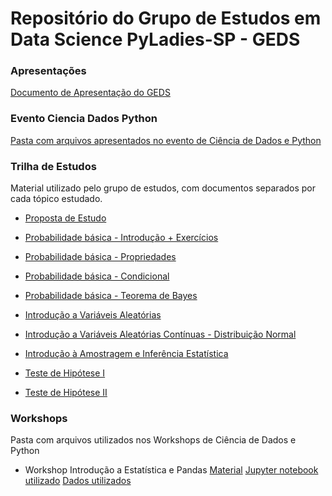 # Repositório do Grupo de Estudos em Data Science PyLadies-SP - GEDS

### Apresentações
[Documento de Apresentação do GEDS](https://github.com/PyLadiesSP/data-science/blob/master/Apresenta%C3%A7%C3%B5es/Como%20um%20grupo%20de%20estudos%0Aestimula%20a%20troca%20de%20saber%20dentro%20da%0Acomunidade%20Pyladies%20S%C3%A3o%20Paulo.pdf)

### Evento Ciencia Dados Python
[Pasta com arquivos apresentados no evento de Ciência de Dados e Python](https://github.com/PyLadiesSP/data-science/tree/master/Evento_Ciencia_Dados_Python)

### Trilha de Estudos 
Material utilizado pelo grupo de estudos, com documentos separados por cada tópico estudado.

- [Proposta de Estudo](https://pyladiessp.github.io/data-science/Trilha%20de%20Estudos/proposta_estudo.pdf)

- [Probabilidade básica - Introdução + Exercícios](https://github.com/PyLadiesSP/data-science/blob/master/Trilha%20de%20Estudos/01%20material.pdf)

- [Probabilidade básica - Propriedades](https://github.com/PyLadiesSP/data-science/blob/master/Trilha%20de%20Estudos/02%20material.pdf)

- [Probabilidade básica - Condicional](https://github.com/PyLadiesSP/data-science/blob/master/Trilha%20de%20Estudos/03%20material.pdf)

- [Probabilidade básica - Teorema de Bayes](https://github.com/PyLadiesSP/data-science/blob/master/Trilha%20de%20Estudos/04%20material.pdf)

- [Introdução a Variáveis Aleatórias](https://github.com/PyLadiesSP/data-science/blob/master/Trilha%20de%20Estudos/05%20material.pdf)

- [Introdução a Variáveis Aleatórias Contínuas - Distribuição Normal](https://github.com/PyLadiesSP/data-science/blob/master/Trilha%20de%20Estudos/06%20material.pdf)

- [Introdução à Amostragem e Inferência Estatística](https://github.com/PyLadiesSP/data-science/blob/master/Trilha%20de%20Estudos/07%20material.pdf)

- [Teste de Hipótese I](https://github.com/PyLadiesSP/data-science/blob/master/Trilha%20de%20Estudos/08%20material.pdf)

- [Teste de Hipótese II](https://github.com/PyLadiesSP/data-science/blob/master/Trilha%20de%20Estudos/09%20material.pdf)


### Workshops
Pasta com arquivos utilizados nos Workshops de Ciência de Dados e Python

- Workshop Introdução a Estatística e Pandas
  [Material](https://github.com/PyLadiesSP/data-science/blob/master/workshops/workshop_introdu%C3%A7%C3%A3o_estatistica_pandas/Workshop%20Introdu%C3%A7%C3%A3o%20a%20Estat%C3%ADstica%20e%20Pandas%20Respostas.pdf)
  [Jupyter notebook utilizado](https://github.com/PyLadiesSP/data-science/blob/master/workshops/workshop_introdu%C3%A7%C3%A3o_estatistica_pandas/tips_notebook.ipynb)
  [Dados utilizados](https://github.com/PyLadiesSP/data-science/blob/master/workshops/workshop_introdu%C3%A7%C3%A3o_estatistica_pandas/tips.csv)
